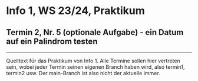 # Info 1, WS 23/24, Praktikum

## Termin 2, Nr. 5 (optionale Aufgabe) - ein Datum auf ein Palindrom testen

---

Quelltext für das Praktikum von Info 1.
Alle Termine sollen hier vertreten sein,
wobei jeder Termin seinen eigenen Branch haben wird,
also termin1, termin2 usw.
Der main-Branch ist also nicht der aktuelle immer.